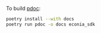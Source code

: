 To build [pdoc](https://pdoc.dev/docs/pdoc.html):

```zsh
poetry install --with docs
poetry run pdoc -o docs econia_sdk
```
